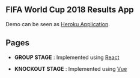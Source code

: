 ## FIFA World Cup 2018 Results App

Demo can be seen as [Heroku Application](https://aqueous-spire-90124.herokuapp.com/).

## Pages

- **GROUP STAGE** : Implemented using [React](https://www.reactjs.org)

- **KNOCKOUT STAGE** : Implemented using [Vue](https://www.vuejs.org)
